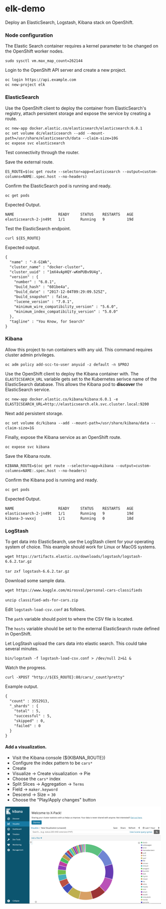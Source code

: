 # elk-demo

Deploy an ElasticSearch, Logstash, Kibana stack on OpenShift.

### Node configuration

The Elastic Search container requires a kernel parameter to be changed on the OpenShift
worker nodes.

```
sudo sysctl vm.max_map_count=262144
```

Login to the OpenShift API server and create a new project.

```
oc login https://api.example.com 
oc new-project elk
```

### ElasticSearch 

Use the OpenShift client to deploy the container from ElasticSearch's registry, attach persistent storage and 
expose the service by creating a route.

```
oc new-app docker.elastic.co/elasticsearch/elasticsearch:6.0.1
oc set volume dc/elasticsearch --add --mount-path=/usr/share/elasticsearch/data --claim-size=10G
oc expose svc elasticsearch
```

Test connectivity through the router.

Save the external route.

```
ES_ROUTE=$(oc get route --selector=app=elasticsearch --output=custom-columns=NAME:.spec.host --no-headers)
```

Confirm the ElasticSearch pod is running and ready.

```
oc get pods
```

Expected Output.

```
NAME                    READY     STATUS    RESTARTS   AGE
elasticsearch-2-jn49t   1/1       Running   9          19d
```

Test the ElasticSearch endpoint.

```
curl ${ES_ROUTE}
```

Expected output.

```
{
  "name" : "-X-G1Wk",
  "cluster_name" : "docker-cluster",
  "cluster_uuid" : "1mX4vApHQY-wKmPUBv9U4g",
  "version" : {
    "number" : "6.0.1",
    "build_hash" : "601be4a",
    "build_date" : "2017-12-04T09:29:09.525Z",
    "build_snapshot" : false,
    "lucene_version" : "7.0.1",
    "minimum_wire_compatibility_version" : "5.6.0",
    "minimum_index_compatibility_version" : "5.0.0"
  },
  "tagline" : "You Know, for Search"
}
```

### Kibana

Allow this project to run containers with any uid. This command requires cluster admin privileges.

```
oc adm policy add-scc-to-user anyuid -z default -n $PROJ
```

Use the OpenShift client to deploy the Kibana container with. The ```ELASTICSEARCH_URL``` variable gets set to
the Kubernetes serivce name of the ElasticSearch database. This allows the Kibana pod to **discover** the 
ElasticSearch service.

```
oc new-app docker.elastic.co/kibana/kibana:6.0.1 -e ELASTICSEARCH_URL=http://elasticsearch.elk.svc.cluster.local:9200
```

Next add persistent storage.

```
oc set volume dc/kibana --add --mount-path=/usr/share/kibana/data --claim-size=1G
```

Finally, expose the Kibana service as an OpenShift route.

```
oc expose svc kibana
```

Save the Kibana route.

```
KIBANA_ROUTE=$(oc get route --selector=app=kibana --output=custom-columns=NAME:.spec.host --no-headers)
```

Confirm the Kibana pod is running and ready.

```
oc get pods
```

Expected Output.

```
NAME                    READY     STATUS    RESTARTS   AGE
elasticsearch-2-jn49t   1/1       Running   9          19d
kibana-3-vwxxj          1/1       Running   0          18d
```

### LogStash

To get data into ElasticSearch, use the LogStash client for your operating system of choice. This
example should work for Linux or MacOS systems.

```
wget https://artifacts.elastic.co/downloads/logstash/logstash-6.6.2.tar.gz

tar zxf logstash-6.6.2.tar.gz
```

Download some sample data.

```
wget https://www.kaggle.com/mirosval/personal-cars-classifieds

unzip classified-ads-for-cars.zip
```

Edit ```logstash-load-csv.conf``` as follows. 

The ```path``` variable should point to where the CSV file is located.

The ```hosts``` variable should be set to the external ElasticSearch route defined in OpenShift.

Let LogStash upload the cars data into elastic search. This could take several minutes.

```
bin/logstash -f logstash-load-csv.conf > /dev/null 2>&1 &
```

Watch the progress.

```
curl -XPOST "http://${ES_ROUTE}:80/cars/_count?pretty"
```

Example output.

```
{
  "count" : 3552913,
  "_shards" : {
    "total" : 5,
    "successful" : 5,
    "skipped" : 0,
    "failed" : 0
  }
}
```

#### Add a visualization.

* Visit the Kibana console (${KIBANA_ROUTE})
* Configure the index pattern to be ```cars*```
* Create
* Visualize -> Create visualization -> Pie
* Choose the ```cars*``` index
* Split Slices -> Aggregation -> ```Terms```
* Field -> ```maker.keyword```
* Descend -> Size = ```30```
* Choose the "Play/Apply changes" button

![Kibana](images/top30.png)